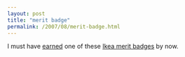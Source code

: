 ```yaml
---
layout: post
title: "merit badge"
permalink: /2007/08/merit-badge.html
---
```


I must have [earned](http://michael.vox.com/library/post/qotd-im-sort-of-crafty.html) one of these [Ikea merit badges](http://onfocus.com/cam/2007/front/ikea_merit_badge.gif) by now.